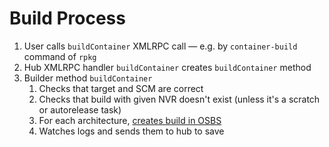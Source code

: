 # Build Process

1. User calls `buildContainer` XMLRPC call ― e.g. by `container-build` command
   of `rpkg`
1. Hub XMLRPC handler `buildContainer` creates `buildContainer` method
1. Builder method `buildContainer`
   1. Checks that target and SCM are correct
   1. Checks that build with given NVR doesn't exist (unless it's a scratch or
      autorelease task)
   1. For each architecture, [creates build in OSBS][]
   1. Watches logs and sends them to hub to save

[creates build in OSBS]: https://github.com/containerbuildsystem/koji-containerbuild/blob/master/koji_containerbuild/plugins/builder_containerbuild.py#L413